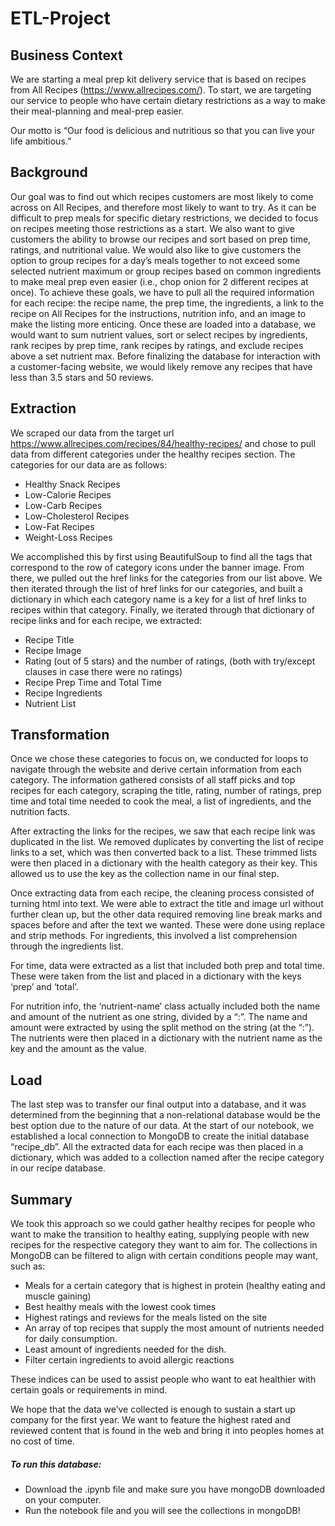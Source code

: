 # ETL-Project
## Business Context
We are starting a meal prep kit delivery service that is based on recipes from All Recipes (https://www.allrecipes.com/). To start, we are targeting our service to people who have certain dietary restrictions as a way to make their meal-planning and meal-prep easier. 

Our motto is “Our food is delicious and nutritious so that you can live your life ambitious.”

## Background
Our goal was to find out which recipes customers are most likely to come across on All Recipes, and therefore most likely to want to try. As it can be difficult to prep meals for specific dietary restrictions, we decided to focus on recipes meeting those restrictions as a start. We also want to give customers the ability to browse our recipes and sort based on prep time, ratings, and nutritional value. We would also like to give customers the option to group recipes for a day’s meals together to not exceed some selected nutrient maximum or group recipes based on common ingredients to make meal prep even easier (i.e., chop onion for 2 different recipes at once). To achieve these goals, we have to pull all the required information for each recipe: the recipe name, the prep time, the ingredients, a link to the recipe on All Recipes for the instructions, nutrition info, and an image to make the listing more enticing. Once these are loaded into a database, we would want to sum nutrient values, sort or select recipes by ingredients, rank recipes by prep time, rank recipes by ratings, and exclude recipes above a set nutrient max. Before finalizing the database for interaction with a customer-facing website, we would likely remove any recipes that have less than 3.5 stars and 50 reviews.

## Extraction
We scraped our data from the target url https://www.allrecipes.com/recipes/84/healthy-recipes/ and chose to pull data from different categories under the healthy recipes section. The categories for our data are as follows:

- Healthy Snack Recipes
- Low-Calorie Recipes
- Low-Carb Recipes
- Low-Cholesterol Recipes
- Low-Fat Recipes
- Weight-Loss Recipes

We accomplished this by first using BeautifulSoup to find all the <a> tags that correspond to the row of category icons under the banner image. From there, we pulled out the href links for the categories from our list above. We then iterated through the list of href links for our categories, and built a dictionary in which each category name is a key for a list of href links to recipes within that category. Finally, we iterated through that dictionary of recipe links and for each recipe, we extracted:

- Recipe Title
- Recipe Image
- Rating (out of 5 stars) and the number of ratings, (both with try/except clauses in case there were no ratings)
- Recipe Prep Time and Total Time
- Recipe Ingredients
- Nutrient List

## Transformation
Once we chose these categories to focus on, we conducted for loops to navigate through the website and derive certain information from each category. The information gathered consists of all staff picks and top recipes for each category, scraping the title, rating, number of ratings, prep time and total time needed to cook the meal, a list of ingredients, and the nutrition facts. 

After extracting the links for the recipes, we saw that each recipe link was duplicated in the list. We removed duplicates by converting the list of recipe links to a set, which was then converted back to a list. These trimmed lists were then placed in a dictionary with the health category as their key. This allowed us to use the key as the collection name in our final step.

Once extracting data from each recipe, the cleaning process consisted of turning html into text. We were able to extract the title and image url without further clean up, but the other data required removing line break marks and spaces before and after the text we wanted. These were done using replace and strip methods. For ingredients, this involved a list comprehension through the ingredients list.

For time, data were extracted as a list that included both prep and total time. These were taken from the list and placed in a dictionary with the keys ‘prep’ and ‘total’. 

For nutrition info, the ‘nutrient-name’ class actually included both the name and amount of the nutrient as one string, divided by a “:”. The name and amount were extracted by using the split method on the string (at the “:”). The nutrients were then placed in a dictionary with the nutrient name as the key and the amount as the value. 

## Load
The last step was to transfer our final output into a database, and it was determined from the beginning that a non-relational database would be the best option due to the nature of our data. At the start of our notebook, we established a local connection to MongoDB to create the initial database “recipe_db”. All the extracted data for each recipe was then placed in a dictionary, which was added to a collection named after the recipe category in our recipe database.

## Summary
We took this approach so we could gather healthy recipes for people who want to make the transition to healthy eating, supplying people with new recipes for the respective category they want to aim for. The collections in MongoDB can be filtered to align with certain conditions people may want, such as: 

- Meals for a certain category that is highest in protein (healthy eating and muscle gaining)
- Best healthy meals with the lowest cook times
- Highest ratings and reviews for the meals listed on the site
- An array of top recipes that supply the most amount of nutrients needed for daily consumption.
- Least amount of ingredients needed for the dish. 
- Filter certain ingredients to avoid allergic reactions

These indices can be used to assist people who want to eat healthier with certain goals or requirements in mind. 

We hope that the data we’ve collected is enough to sustain a start up company for the first year. We want to feature the highest rated and reviewed content that is found in the web and bring it into peoples homes at no cost of time. 


##### To run this database:
- Download the .ipynb file and make sure you have mongoDB downloaded on your computer. 
- Run the notebook file and you will see the collections in mongoDB!
